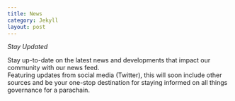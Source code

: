 ```yaml
---
title: News
category: Jekyll
layout: post
---
```


_Stay Updated_

Stay up-to-date on the latest news and developments that impact our community with our news feed.  
Featuring updates from social media (Twitter), this will soon include other sources and be your one-stop destination for staying informed on all things governance for a parachain.
